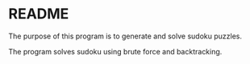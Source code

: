 # README #

The purpose of this program is to generate and solve sudoku puzzles.

The program solves sudoku using brute force and backtracking.